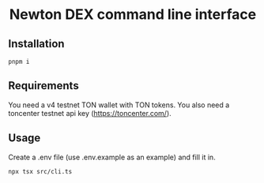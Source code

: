 <div align="center">
  <h1>Newton DEX command line interface</h1>
</div>


## Installation
```
pnpm i
```

## Requirements

You need a v4 testnet TON wallet with TON tokens. You also need a toncenter testnet api key (https://toncenter.com/).

## Usage

Create a .env file (use .env.example as an example) and fill it in.


```
npx tsx src/cli.ts
```
